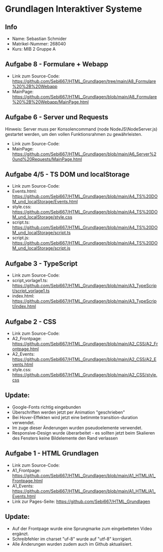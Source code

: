 # Grundlagen Interaktiver Systeme
## Info
* Name: Sebastian Schmider
* Matrikel-Nummer: 268040
* Kurs: MIB 2 Gruppe A

## Aufgabe 8 - Formulare + Webapp
* Link zum Source-Code: https://github.com/Sebi667/HTML_Grundlagen/tree/main/A8_Formulare%20%2B%20Webapp
* MainPage: https://github.com/Sebi667/HTML_Grundlagen/blob/main/A8_Formulare%20%2B%20Webapp/MainPage.html 

## Aufgabe 6 - Server und Requests
Hinweis: Server muss per Konsolencommand (node NodeJS\NodeServer.js) gestartet werden, um den vollen Funktionsrahmen zu gewährleisten.
* Link zum Source-Code:
* MainPage: https://github.com/Sebi667/HTML_Grundlagen/blob/main/A6_Server%20und%20Requests/MainPage.html 

## Aufgabe 4/5 - TS DOM und localStorage
* Link zum Source-Code:
* Events.html: https://github.com/Sebi667/HTML_Grundlagen/blob/main/A4_TS%20DOM_und_localStorage/Events.html
* style.css: https://github.com/Sebi667/HTML_Grundlagen/blob/main/A4_TS%20DOM_und_localStorage/style.css
* script.ts: https://github.com/Sebi667/HTML_Grundlagen/blob/main/A4_TS%20DOM_und_localStorage/script.ts
* script.js: https://github.com/Sebi667/HTML_Grundlagen/blob/main/A4_TS%20DOM_und_localStorage/script.js

## Aufgabe 3 - TypeScript
* Link zum Source-Code:
* script_vorlage1.ts: https://github.com/Sebi667/HTML_Grundlagen/blob/main/A3_TypeScript/script_vorlage1.ts
* index.html: https://github.com/Sebi667/HTML_Grundlagen/blob/main/A3_TypeScript/index.html

## Aufgabe 2 - CSS
* Link zum Source-Code:
* A2_Frontpage: https://github.com/Sebi667/HTML_Grundlagen/blob/main/A2_CSS/A2_Frontpage.html
* A2_Events: https://github.com/Sebi667/HTML_Grundlagen/blob/main/A2_CSS/A2_Events.html
* style.css: https://github.com/Sebi667/HTML_Grundlagen/blob/main/A2_CSS/style.css
## Update:
* Google-Fonts richtig eingebunden
* Überschriften werden jetzt per Animation "geschrieben"
* Bei Hover-Effekten wird jetzt eine betimmte transition-duration verwendet.
* Im zuge dieser Änderungen wurden pseudoelemente verwendet.
* Responsive-Design wurde überarbeitet - es sollten jetzt beim Skalieren des Fensters keine Bildelemente den Rand verlassen

## Aufgabe 1 - HTML Grundlagen
* Link zum Source-Code:
* A1_Frontpage: https://github.com/Sebi667/HTML_Grundlagen/blob/main/A1_HTML/A1_Frontpage.html
* A1_Events: https://github.com/Sebi667/HTML_Grundlagen/blob/main/A1_HTML/A1_Events.html 
* Link zur Pages-Seite: https://github.com/Sebi667/HTML_Grundlagen
## Update:
* Auf der Frontpage wurde eine Sprungmarke zum eingebetteten Video ergänzt.
* Schreibfehler im charset "uf-8" wurde auf "utf-8" korrigiert.
* Alle Änderungen wurden zudem auch im Github aktualisiert.

